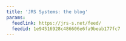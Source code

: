 ```yaml
---
title: 'JRS Systems: the blog'
params:
  feedlink: https://jrs-s.net/feed/
  feedid: 1e94516928c486606e6fa9beab177fc7
---
```

